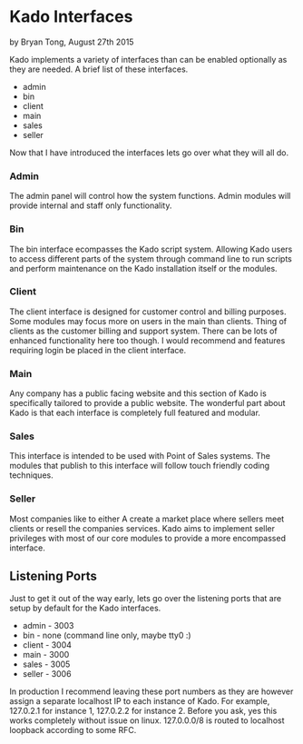 # Kado Interfaces
by Bryan Tong, August 27th 2015

Kado implements a variety of interfaces than can be enabled optionally as they
are needed. A brief list of these interfaces.

* admin
* bin
* client
* main
* sales
* seller

Now that I have introduced the interfaces lets go over what they will all do.

### Admin

The admin panel will control how the system functions. Admin modules will 
provide internal and staff only functionality.

### Bin

The bin interface ecompasses the Kado script system. Allowing Kado users to
access different parts of the system through command line to run scripts
and perform maintenance on the Kado installation itself or the modules.

### Client

The client interface is designed for customer control and billing purposes.
Some modules may focus more on users in the main than clients. Thing of clients
as the customer billing and support system. There can be lots of enhanced
functionality here too though. I would recommend and features requiring login
be placed in the client interface.

### Main

Any company has a public facing website and this section of Kado is specifically
tailored to provide a public website. The wonderful part about Kado is that
each interface is completely full featured and modular.

### Sales

This interface is intended to be used with Point of Sales systems. The modules
that publish to this interface will follow touch friendly coding techniques.

### Seller

Most companies like to either A create a market place where sellers meet clients
or resell the companies services. Kado aims to implement seller privileges with
most of our core modules to provide a more encompassed interface.

## Listening Ports

Just to get it out of the way early, lets go over the listening ports that
are setup by default for the Kado interfaces.

* admin - 3003
* bin - none (command line only, maybe tty0 :)
* client - 3004
* main - 3000
* sales - 3005
* seller - 3006

In production I recommend leaving these port numbers as they are however
assign a separate localhost IP to each instance of Kado. For example,
127.0.2.1 for instance 1, 127.0.2.2 for instance 2. Before you ask, yes this
works completely without issue on linux. 127.0.0.0/8 is routed to localhost
loopback according to some RFC.

